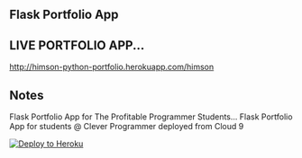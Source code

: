 ## Flask Portfolio App

## LIVE PORTFOLIO APP...
http://himson-python-portfolio.herokuapp.com/himson

## Notes
Flask Portfolio App for The Profitable Programmer Students...
Flask Portfolio App for students @ Clever Programmer deployed from Cloud 9

[![Deploy to Heroku](https://www.herokucdn.com/deploy/button.png)](https://heroku.com/deploy)
